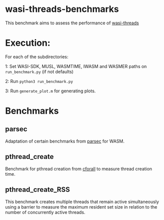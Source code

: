 # wasi-threads-benchmarks

This benchmark aims to assess the performance of [wasi-threads](https://bytecodealliance.org/articles/wasi-threads) 


# Execution:

For each of the subdirectories:

1: Set WASI-SDK, MUSL, WASMTIME, IWASM and WASMER paths on ```run_benchmark.py``` (if not defaults)

2: Run ```python3 run_benchmark.py```

3: Run ```generate_plot.m``` for generating plots.


# Benchmarks
## parsec

Adaptation of certain benchmarks from [parsec](https://github.com/bamos/parsec-benchmark) for WASM.

## pthread_create

Benchmark for pthread creation from [cforall](https://cforall.uwaterloo.ca/trac/browser/benchmark?rev=2c3562ded40923b5043ab4ad639620e9eada1ff9&order=name) to measure thread creation time.

## pthread_create_RSS

This benchmark creates multiple threads that remain active simultaneously using a barrier to measure the maximum resident set size in relation to the number of concurrently active threads.
